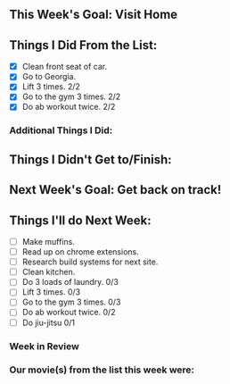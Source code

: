 ## This Week's Goal: Visit Home

## Things I Did From the List:

- [x] Clean front seat of car.
- [x] Go to Georgia.
- [x] Lift 3 times.  2/2
- [x] Go to the gym 3 times. 2/2
- [x] Do ab workout twice. 2/2

### Additional Things I Did:

## Things I Didn't Get to/Finish:

## Next Week's Goal: Get back on track!

## Things I'll do Next Week:

- [ ] Make muffins.
- [ ] Read up on chrome extensions.
- [ ] Research build systems for next site.
- [ ] Clean kitchen.
- [ ] Do 3 loads of laundry. 0/3
- [ ] Lift 3 times.  0/3
- [ ] Go to the gym 3 times. 0/3
- [ ] Do ab workout twice. 0/2
- [ ] Do jiu-jitsu 0/1

### Week in Review

### Our movie(s) from the list this week were:
